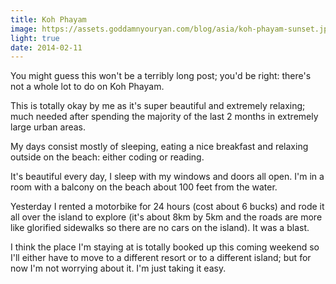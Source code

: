 ```yaml
---
title: Koh Phayam
image: https://assets.goddamnyouryan.com/blog/asia/koh-phayam-sunset.jpg
light: true
date: 2014-02-11
---
```


You might guess this won't be a terribly long post; you'd be right: there's not a whole lot to do on Koh Phayam.

This is totally okay by me as it's super beautiful and extremely relaxing; much needed after spending the majority of the last 2 months in extremely large urban areas.

My days consist mostly of sleeping, eating a nice breakfast and relaxing outside on the beach: either coding or reading.

It's beautiful every day, I sleep with my windows and doors all open. I'm in a room with a balcony on the beach about 100 feet from the water.

Yesterday I rented a motorbike for 24 hours (cost about 6 bucks) and rode it all over the island to explore (it's about 8km by 5km and the roads are more like glorified sidewalks so there are no cars on the island). It was a blast.

I think the place I'm staying at is totally booked up this coming weekend so I'll either have to move to a different resort or to a different island; but for now I'm not worrying about it. I'm just taking it easy.

